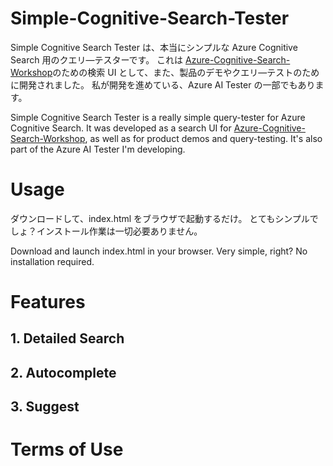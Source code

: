 # Simple-Cognitive-Search-Tester
Simple Cognitive Search Tester は、本当にシンプルな Azure Cognitive Search 用のクエリ―テスターです。
これは [Azure-Cognitive-Search-Workshop](https://github.com/nohanaga/Azure-Cognitive-Search-Workshop)のための検索 UI として、また、製品のデモやクエリ―テストのために開発されました。
私が開発を進めている、Azure AI Tester の一部でもあります。

Simple Cognitive Search Tester is a really simple query-tester for Azure Cognitive Search.
It was developed as a search UI for [Azure-Cognitive-Search-Workshop](https://github.com/nohanaga/Azure-Cognitive-Search-Workshop), as well as for product demos and query-testing.
It's also part of the Azure AI Tester I'm developing.

# Usage
ダウンロードして、index.html をブラウザで起動するだけ。
とてもシンプルでしょ？インストール作業は一切必要ありません。

Download and launch index.html in your browser.
Very simple, right? No installation required.

# Features

## 1. Detailed Search


## 2. Autocomplete


## 3. Suggest



# Terms of Use



